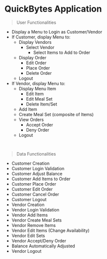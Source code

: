 # QuickBytes Application

> User Functionalities
- Display a Menu to Login as Customer/Vendor
- If Customer, display Menu to:  
  - Display Vendors
    - Select Vendor 
      - Select Items to Add to Order 
  - Display Order
    - Edit Order 
    - Place Order
    - Delete Order
  - Logout
- If Vendor, display Menu to: 
  - Display Menu Item 
    - Edit Item
    - Edit Meal Set
    - Delete Item/Set
  - Add Item
  - Create Meal Set (composite of Items) 
  - View Orders
    - Accept Order
    - Deny Order
  - Logout
<br />

> Data Functionalities
- Customer Creation 
- Customer Login Validation 
- Customer Adjust Balance 
- Customer Add Items to Order 
- Customer Place Order 
- Customer Edit Order 
- Customer Cancel Order 
- Customer Logout 
- Vendor Creation 
- Vendor Login Validation 
- Vendor Add Items 
- Vendor Create Meal Sets 
- Vendor Remove Items 
- Vendor Edit Items (Change Availability) 
- Vendor Edit Sets 
- Vendor Accept/Deny Order 
- Balance Automatically Adjusted 
- Vendor Logout 
<br />
